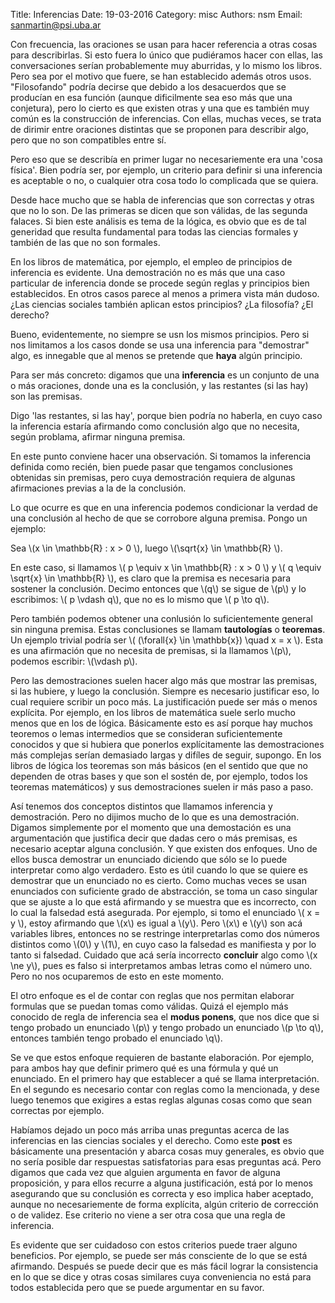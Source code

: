 Title: Inferencias
Date: 19-03-2016
Category: misc
Authors: nsm 
Email: sanmartin@psi.uba.ar

Con frecuencia, las oraciones se usan para hacer referencia a otras cosas para describirlas. Si esto fuera lo único que pudiéramos hacer con ellas, las conversaciones serían probablemente muy aburridas, y lo mismo los libros. Pero sea por el motivo que fuere, se han establecido además otros usos. "Filosofando" podría decirse que debido a los desacuerdos que se producían en esa función (aunque dificilmente sea eso más que una conjetura), pero lo cierto es que existen otras y una que es también muy común es la construcción de inferencias. Con ellas, muchas veces, se trata de dirimir entre oraciones distintas que se proponen para describir algo, pero que no son compatibles entre sí.

Pero eso que se describía en primer lugar no necesariemente era una 'cosa física'. Bien podría ser, por ejemplo, un criterio para definir si una inferencia es aceptable o no, o cualquier otra cosa todo lo complicada que se quiera.

Desde hace mucho que se habla de inferencias que son correctas y otras que no lo son. De las primeras se dicen que son válidas, de las segunda falaces. Si bien este análisis es tema de la lógica, es obvio que es de tal generidad que resulta fundamental para todas las ciencias formales y también de las que no son formales.

En los libros de matemática, por ejemplo, el empleo de principios de inferencia es evidente. Una demostración no es más que una caso particular de inferencia donde se procede según reglas y principios bien establecidos. En otros casos parece al menos a primera vista mán dudoso. ¿Las ciencias sociales también aplican estos principios? ¿La filosofía? ¿El derecho?

Bueno, evidentemente, no siempre se usn los mismos principios. Pero si nos limitamos a los casos donde se usa una inferencia para "demostrar" algo, es innegable que al menos se pretende que **haya** algún principio.

Para ser más concreto: digamos que una **inferencia** es un conjunto de una o más oraciones, donde una es la conclusión, y las restantes (si las hay) son las premisas.

Digo 'las restantes, si las hay', porque bien podría no haberla, en cuyo caso la inferencia estaría afirmando como conclusión algo que no necesita, según problama, afirmar ninguna premisa.

En este punto conviene hacer una observación. Si tomamos la inferencia definida como recién, bien puede pasar que tengamos conclusiones obtenidas sin premisas, pero cuya demostración requiera de algunas afirmaciones previas a la de la conclusión.

Lo que ocurre es que en una inferencia podemos condicionar la verdad de una conclusión al hecho de que se corrobore alguna premisa. Pongo un ejemplo:

Sea \\(x \in \mathbb{R} : x > 0 \\), luego \\(\sqrt{x} \in \mathbb{R} \\).

En este caso, si llamamos \\( p \equiv x \in \mathbb{R} : x > 0 \\) y
\\( q \equiv \sqrt{x} \in \mathbb{R} \\), es claro que la premisa es necesaria para sostener la conclusión. Decimo entonces que \\(q\\) se sigue de \\(p\\) y lo escribimos: \\( p \vdash q\\), que no es lo mismo que \\( p \to q\\).

Pero también podemos obtener una conlusión lo suficientemente general sin ninguna premisa. Estas conclusiones se llamam **tautologías** o **teoremas**. Un ejemplo trivial podría ser \\( (\forall{x} \in \mathbb{x}) \quad x = x \\). Esta es una afirmación que no necesita de premisas, si la llamamos \\(p\\), podemos escribir: \\(\vdash p\\).


Pero las demostraciones suelen hacer algo más que mostrar las premisas, si las hubiere, y luego la conclusión. Siempre es necesario justificar eso, lo cual requiere scribir un poco más. La justificación puede ser más o menos explícita. Por ejemplo, en los libros de matemática suele serlo mucho menos que en los de lógica. Básicamente esto es así porque hay muchos teoremos o lemas intermedios que se consideran suficientemente conocidos y que si hubiera que ponerlos explícitamente las demostraciones más complejas serían demasiado largas y difíles de seguir, supongo. En los libros de lógica los teoremas son más básicos (en el sentido que que no dependen de otras bases y que son el sostén de, por ejemplo, todos los teoremas matemáticos) y sus demostraciones suelen ir más paso a paso.

Así tenemos dos conceptos distintos que llamamos inferencia y demostración. Pero no dijimos mucho de lo que es una demostración. Digamos simplemente por el momento que una demostación es una argumentación que justifica decir que dadas cero o más premisas, es necesario aceptar alguna conclusión. Y que existen dos enfoques. Uno de ellos busca demostrar un enunciado diciendo que sólo se lo puede interpretar como algo verdadero. Esto es útil cuando lo que se quiere es demostrar que un enunciado no es cierto. Como muchas veces se usan enunciados con suficiente grado de abstracción, se toma un caso singular que se ajuste a lo que está afirmando y se muestra que es incorrecto, con lo cual la falsedad está asegurada. Por ejemplo, si tomo el enunciado \\( x = y \\), estoy afirmando que \\(x\\) es igual a \\(y\\). Pero \\(x\\) e \\(y\\) son acá variables libres, entonces no se restringe interpretarlas como dos números distintos como \\(0\\) y \\(1\\), en cuyo caso la falsedad es manifiesta y por lo tanto si falsedad. Cuidado que acá sería incorrecto **concluir** algo como \\(x \ne y\\), pues es falso si interpretamos ambas letras como el número uno. Pero no nos ocuparemos de esto en este momento.

El otro enfoque es el de contar con reglas que nos permitan elaborar formulas que se puedan tomas como válidas. Quizá el ejemplo más conocido de regla de inferencia sea el **modus ponens**, que nos dice que si tengo probado un enunciado \\(p\\) y tengo probado un enunciado \\(p \to q\\), entonces también tengo probado el enunciado \q\\).

Se ve que estos enfoque requieren de bastante elaboración. Por ejemplo, para ambos hay que definir primero qué es una fórmula y qué un enunciado. En el primero hay que establecer a qué se llama interpretación. En el segundo es necesario contar con reglas como la mencionada, y dese luego tenemos que exigires a estas reglas algunas cosas como que sean correctas por ejemplo.

Habíamos dejado un poco más arriba unas preguntas acerca de las inferencias en las ciencias sociales y el derecho. Como este **post** es básicamente una presentación y abarca cosas muy generales, es obvio que no sería posible dar respuestas satisfatorias para esas preguntas acá. Pero digamos que cada vez que alguien argumenta en favor de alguna proposición, y para ellos recurre a alguna justificación, está por lo menos asegurando que su conclusión es correcta y eso implica haber aceptado, aunque no necesariemente de forma explícita, algún criterio de corrección o de validez. Ese criterio no viene a ser otra cosa que una regla de inferencia.

Es evidente que ser cuidadoso con estos criterios puede traer alguno beneficios. Por ejemplo, se puede ser más consciente de lo que se está afirmando. Después se puede decir que es más fácil lograr la consistencia en lo que se dice y otras cosas similares cuya conveniencia no está para todos establecida pero que se puede argumentar en su favor.
